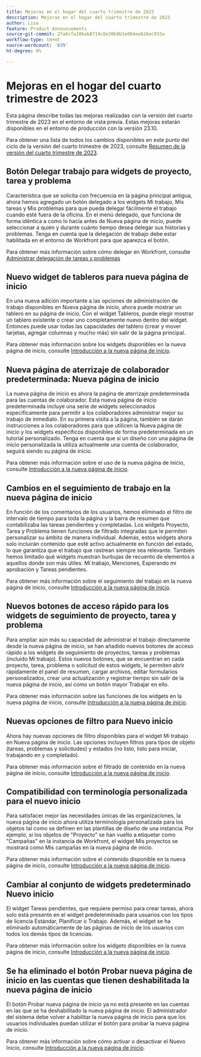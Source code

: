 ```yaml
---
title: Mejoras en el hogar del cuarto trimestre de 2023
description: Mejoras en el hogar del cuarto trimestre de 2023
author: Lisa
feature: Product Announcements
source-git-commit: 2fa6cfa10bab8714c8e30b9b1e084ee626ec933a
workflow-type: tm+mt
source-wordcount: '839'
ht-degree: 0%

---
```


# Mejoras en el hogar del cuarto trimestre de 2023

Esta página describe todas las mejoras realizadas con la versión del cuarto trimestre de 2023 en el entorno de vista previa. Estas mejoras estarán disponibles en el entorno de producción con la versión 23.10.

Para obtener una lista de todos los cambios disponibles en este punto del ciclo de la versión del cuarto trimestre de 2023, consulte [Resumen de la versión del cuarto trimestre de 2023](/help/quicksilver/product-announcements/product-releases/23-q4-release-activity/23-q4-release-overview.md).

## Botón Delegar trabajo para widgets de proyecto, tarea y problema

Característica que se solicita con frecuencia en la página principal antigua, ahora hemos agregado un botón delegado a los widgets Mi trabajo, Mis tareas y Mis problemas para que pueda delegar fácilmente el trabajo cuando esté fuera de la oficina. En el menú delegado, que funciona de forma idéntica a como lo hacía antes de Nueva página de inicio, puede seleccionar a quién y durante cuánto tiempo desea delegar sus historias y problemas. Tenga en cuenta que la delegación de trabajo debe estar habilitada en el entorno de Workfront para que aparezca el botón.

Para obtener más información sobre cómo delegar en Workfront, consulte [Administrar delegación de tareas y problemas](/help/quicksilver/manage-work/delegate-work/how-to-delegate-work.md)

## Nuevo widget de tableros para nueva página de inicio

En una nueva adición importante a las opciones de administración de trabajo disponibles en Nueva página de inicio, ahora puede mostrar un tablero en su página de inicio. Con el widget Tableros, puede elegir mostrar un tablero existente o crear uno completamente nuevo dentro del widget. Entonces puede usar todas las capacidades del tablero (crear y mover tarjetas, agregar columnas y mucho más) sin salir de la página principal.

Para obtener más información sobre los widgets disponibles en la nueva página de inicio, consulte [Introducción a la nueva página de inicio](/help/quicksilver/workfront-basics/using-home/new-home/get-started-with-new-home.md).

## Nueva página de aterrizaje de colaborador predeterminada: Nueva página de inicio

La nueva página de inicio es ahora la página de aterrizaje predeterminada para las cuentas de colaborador. Esta nueva página de inicio predeterminada incluye una serie de widgets seleccionados específicamente para permitir a los colaboradores administrar mejor su trabajo de inmediato. En su primera visita a la página, también se darán instrucciones a los colaboradores para que utilicen la Nueva página de inicio y los widgets específicos disponibles de forma predeterminada en un tutorial personalizado. Tenga en cuenta que si un diseño con una página de inicio personalizada la utiliza actualmente una cuenta de colaborador, seguirá siendo su página de inicio.

Para obtener más información sobre el uso de la nueva página de inicio, consulte [Introducción a la nueva página de inicio](/help/quicksilver/workfront-basics/using-home/new-home/get-started-with-new-home.md).

## Cambios en el seguimiento de trabajo en la nueva página de inicio

En función de los comentarios de los usuarios, hemos eliminado el filtro de intervalo de tiempo para toda la página y la barra de resumen que contabilizaba las tareas pendientes y completadas. Los widgets Proyecto, Tarea y Problema tienen funciones de filtrado integradas que le permiten personalizar su ámbito de manera individual. Además, estos widgets ahora solo incluirán contenido que esté activo actualmente en función del estado, lo que garantiza que el trabajo que rastrean siempre sea relevante. También hemos limitado qué widgets muestran burbujas de recuento de elementos a aquellos donde son más útiles: Mi trabajo, Menciones, Esperando mi aprobación y Tareas pendientes.

Para obtener más información sobre el seguimiento del trabajo en la nueva página de inicio, consulte [Introducción a la nueva página de inicio](/help/quicksilver/workfront-basics/using-home/new-home/get-started-with-new-home.md).

## Nuevos botones de acceso rápido para los widgets de seguimiento de proyecto, tarea y problema

Para ampliar aún más su capacidad de administrar el trabajo directamente desde la nueva página de inicio, se han añadido nuevos botones de acceso rápido a los widgets de seguimiento de proyectos, tareas y problemas (incluido Mi trabajo). Estos nuevos botones, que se encuentran en cada proyecto, tarea, problema o solicitud de estos widgets, le permiten abrir rápidamente el panel de resumen, cargar archivos, editar formularios personalizados, crear una actualización y registrar tiempo sin salir de la nueva página de inicio, así como un botón mayor Trabajar en ello.

Para obtener más información sobre las funciones de los widgets en la nueva página de inicio, consulte [Introducción a la nueva página de inicio](/help/quicksilver/workfront-basics/using-home/new-home/get-started-with-new-home.md).

## Nuevas opciones de filtro para Nuevo inicio

Ahora hay nuevas opciones de filtro disponibles para el widget Mi trabajo en Nueva página de inicio. Las opciones incluyen filtros para tipos de objeto (tareas, problemas y solicitudes) y estados (no listo, listo para iniciar, trabajando en y completado).

Para obtener más información sobre el filtrado de contenido en la nueva página de inicio, consulte [Introducción a la nueva página de inicio](/help/quicksilver/workfront-basics/using-home/new-home/get-started-with-new-home.md).

## Compatibilidad con terminología personalizada para el nuevo inicio

Para satisfacer mejor las necesidades únicas de las organizaciones, la nueva página de inicio ahora utiliza terminología personalizada para los objetos tal como se definen en las plantillas de diseño de una instancia. Por ejemplo, si los objetos de &quot;Proyecto&quot; se han vuelto a etiquetar como &quot;Campañas&quot; en la instancia de Workfront, el widget Mis proyectos se mostrará como Mis campañas en la nueva página de inicio.

Para obtener más información sobre el contenido disponible en la nueva página de inicio, consulte [Introducción a la nueva página de inicio](/help/quicksilver/workfront-basics/using-home/new-home/get-started-with-new-home.md).

## Cambiar al conjunto de widgets predeterminado Nuevo inicio

El widget Tareas pendientes, que requiere permiso para crear tareas, ahora solo está presente en el widget predeterminado para usuarios con los tipos de licencia Estándar, Planificar o Trabajo. Además, el widget se ha eliminado automáticamente de las páginas de inicio de los usuarios con todos los demás tipos de licencias.

Para obtener más información sobre los widgets disponibles en la nueva página de inicio, consulte [Introducción a la nueva página de inicio](/help/quicksilver/workfront-basics/using-home/new-home/get-started-with-new-home.md).

## Se ha eliminado el botón Probar nueva página de inicio en las cuentas que tienen deshabilitada la nueva página de inicio

El botón Probar nueva página de inicio ya no está presente en las cuentas en las que se ha deshabilitado la nueva página de inicio. El administrador del sistema debe volver a habilitar la nueva página de inicio para que los usuarios individuales puedan utilizar el botón para probar la nueva página de inicio.

Para obtener más información sobre cómo activar o desactivar el Nuevo Inicio, consulte [Introducción a la nueva página de inicio](/help/quicksilver/workfront-basics/using-home/new-home/get-started-with-new-home.md).
